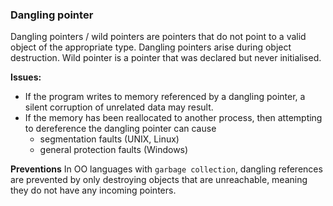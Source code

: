 ### Dangling pointer

Dangling pointers / wild pointers are pointers that do not point to a valid object of the appropriate type. 
Dangling pointers arise during object destruction.
Wild pointer is a pointer that was declared but never initialised.


**Issues:**
- If the program writes to memory referenced by a dangling pointer, a silent corruption of unrelated data may result.
- If the memory has been reallocated to another process, then attempting to dereference the dangling pointer can cause 
    - segmentation faults (UNIX, Linux) 
    - general protection faults (Windows)

**Preventions**
In OO languages with `garbage collection`, dangling references are prevented by only destroying objects that are unreachable, meaning they do not have any incoming pointers. 

